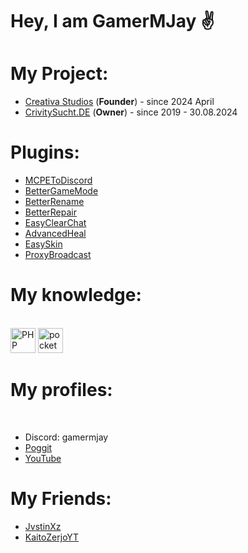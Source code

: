 <h1 align>Hey, I am GamerMJay ✌</h1>

# My Project:
- [Creativa Studios](https://github.com/Creativa-Studios) (**Founder**) - since 2024 April
- [CrivitySucht.DE](https://github.com/CrivitySuchtDE) (**Owner**) - since 2019 - 30.08.2024 

# Plugins:
- [MCPEToDiscord](https://github.com/GamerMJay/MCPEToDiscord)
- [BetterGameMode](https://github.com/GamerMJay/BetterGameMode)
- [BetterRename](https://github.com/GamerMJay/BetterRename)
- [BetterRepair](https://github.com/GamerMJay/BetterRepair)
- [EasyClearChat](https://github.com/GamerMJay/EasyClearChat)
- [AdvancedHeal](https://github.com/GamerMJay/AdvancedHeal)
- [EasySkin](https://github.com/GamerMJay/EasySkin)
- [ProxyBroadcast](https://github.com/GamerMJay/ProxyBroadcast)

<h1 align> My knowledge: </h1>
<br clear="both">

<div align>
  
<img src="https://cdn.jsdelivr.net/gh/devicons/devicon/icons/php/php-original.svg" height="40" alt="PHP logo" />
<img src="https://avatars.githubusercontent.com/u/22548559?s=200&v=4" height="40" alt="pocketmine" />


</div>

###
<h1 align> My profiles: </h1>
<br clear="both">

- Discord: gamermjay
- [Poggit](https://poggit.pmmp.io/plugins/by/GamerMJay)
- [YouTube](https://www.youtube.com/channel/UCygEM8UbPGn5rerofEnFjCg)
###

# My Friends:
- [JvstinXz](https://github.com/JvstinXz)
- [KaitoZerjoYT](https://github.com/KaitoZerjoYT)
